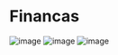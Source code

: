 # Financas
 
![image](https://github.com/user-attachments/assets/560b720d-11d1-4f15-a937-27d9756f05e6)
![image](https://github.com/user-attachments/assets/f39348f8-3dca-4f25-a492-0f12c170a48d)
![image](https://github.com/user-attachments/assets/d1f5f57b-c89f-41fe-a3c4-4a5d47c35a8a)

